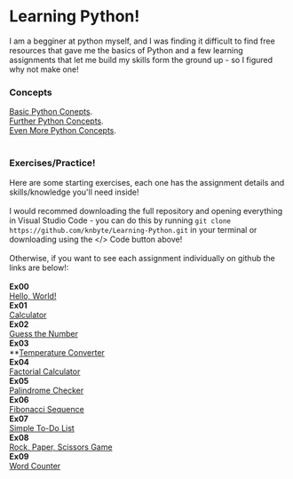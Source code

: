 # Learning Python!

I am a begginer at python myself, and I was finding it difficult to find free resources that gave me the basics of Python and a few learning assignments that let me build my skills form the ground up - so I figured why not make one!

### Concepts
[Basic Python Conepts](https://github.com/knbyte/Learning-Python/blob/main/Concepts/Basic.py).<br>
[Further Python Concepts](https://github.com/knbyte/Learning-Python/blob/main/Concepts/Further-Concepts-One.py).<br>
[Even More Python Concepts](https://github.com/knbyte/Learning-Python/blob/main/Concepts/Further-Concepts-Two.py).<br>
<br>
### Exercises/Practice!
Here are some starting exercises, each one has the assignment details and skills/knowledge you'll need inside!<br>
<br>
I would recommed downloading the full repository and opening everything in Visual Studio Code - you can do this by running ```git clone https://github.com/knbyte/Learning-Python.git``` in your terminal or downloading using the </> Code button above!<br>
<br>
Otherwise, if you want to see each assignment individually on github the links are below!:<br>
<br>
**Ex00<br>**
[Hello, World!](https://github.com/knbyte/Learning-Python/blob/main/Assignments/Ex00/Hello-World!.py)<br>
**Ex01<br>**
[Calculator](https://github.com/knbyte/Learning-Python/blob/main/Assignments/Ex01/Calculator.py)<br>
**Ex02<br>**
[Guess the Number](https://github.com/knbyte/Learning-Python/blob/main/Assignments/Ex02/Guess-the-Number.py)<br>
**Ex03<br>**
**[Temperature Converter](https://github.com/knbyte/Learning-Python/blob/main/Assignments/Ex03/Temperature-Coverter.py)<br>
**Ex04<br>**
[Factorial Calculator](https://github.com/knbyte/Learning-Python/blob/main/Assignments/Ex04/Factorial-Calculator.py)<br>
**Ex05<br>**
[Palindrome Checker](https://github.com/knbyte/Learning-Python/blob/main/Assignments/Ex05/Palindrome-Checker.py)<br>
**Ex06<br>**
[Fibonacci Sequence](https://github.com/knbyte/Learning-Python/blob/main/Assignments/Ex6/Fibonacci-Sequence.py)<br>
**Ex07<br>**
[Simple To-Do List](https://github.com/knbyte/Learning-Python/blob/main/Assignments/Ex07/Simple-To-Do-List.py)<br>
**Ex08<br>**
[Rock, Paper, Scissors Game](https://github.com/knbyte/Learning-Python/blob/main/Assignments/Ex08/Rock-Paper-Sissors.py)<br>
**Ex09<br>**
[Word Counter](https://github.com/knbyte/Learning-Python/blob/main/Assignments/Ex09/Word-Counter.py)<br>
